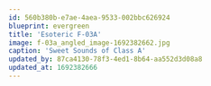 ```yaml
---
id: 560b380b-e7ae-4aea-9533-002bbc626924
blueprint: evergreen
title: 'Esoteric F-03A'
image: f-03a_angled_image-1692382662.jpg
caption: 'Sweet Sounds of Class A'
updated_by: 87ca4130-78f3-4ed1-8b64-aa552d3d08a8
updated_at: 1692382666
---
```

